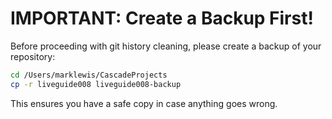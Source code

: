 # IMPORTANT: Create a Backup First!

Before proceeding with git history cleaning, please create a backup of your repository:

```bash
cd /Users/marklewis/CascadeProjects
cp -r liveguide008 liveguide008-backup
```

This ensures you have a safe copy in case anything goes wrong.
